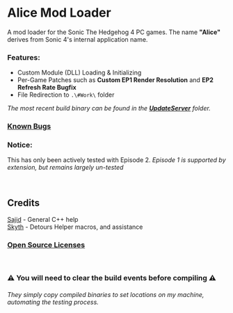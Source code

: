 <!-- <br/> - Spacer boi -->
# Alice Mod Loader
A mod loader for the Sonic The Hedgehog 4 PC games. The name **"Alice"** derives from Sonic 4's internal application name.

### Features:
- Custom Module (DLL) Loading & Initializing
- Per-Game Patches such as **Custom EP1 Render Resolution** and **EP2 Refresh Rate Bugfix**
- File Redirection to `.\#Work\` folder

 
<i>The most recent build binary can be found in the <b>[UpdateServer](https://github.com/RadiantDerg/AliceModLoader/tree/main/UpdateServer)</b> folder.</i>

### [Known Bugs](https://github.com/RadiantDerg/AliceModLoader/blob/master/docs/BugList.md)

### Notice: 
This has only been actively tested with Episode 2. <i>Episode 1 is supported by extension, but remains largely un-tested</i>


<br/>


## Credits

 [Sajid](https://github.com/Sajidur78) - General C++ help\
 [Skyth](https://github.com/blueskythlikesclouds) - Detours Helper macros, and assistance

### [Open Source Licenses](https://github.com/RadiantDerg/AliceModLoader/blob/master/docs/OpenSource.md)


<br/>


### ⚠ You will need to clear the build events before compiling ⚠
<h6>They simply copy compiled binaries to set locations on my machine, automating the testing process.</h6>
